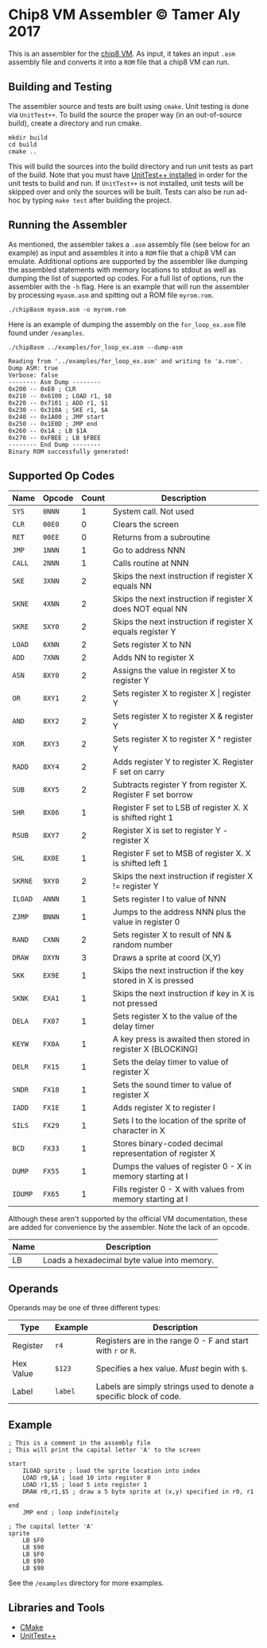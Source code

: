 # Chip8 VM Assembler &copy; Tamer Aly 2017

This is an assembler for the [chip8 VM](https://en.wikipedia.org/wiki/CHIP-8#Virtual_machine_description). As input, it takes an input `.asm` assembly file and converts it into a `ROM` file that a chip8 VM can run.

## Building and Testing
The assembler source and tests are built using `cmake`. Unit testing is done via `UnitTest++`. To build the source the proper 
way (in an out-of-source build), create a directory and run cmake.

```
mkdir build
cd build
cmake ..
```
This will build the sources into the build directory and run unit tests as part of the build. 
Note that you must have [UnitTest++ installed](https://github.com/unittest-cpp/unittest-cpp/wiki/Building-Using-CMake) in order for the unit tests to build and run. 
If `UnitTest++` is not installed, unit tests will be skipped over and only the sources will be built.
Tests can also be run ad-hoc by typing `make test` after building the project.

## Running the Assembler
As mentioned, the assembler takes a `.asm` assembly file (see below for
an example) as input and assembles it into a `ROM` file that a chip8 VM can emulate.
Additional options are supported by the assembler like dumping the assembled
statements with memory locations to stdout as well as dumping the list of
supported op codes. For a full list of options, run the assembler with the `-h`
flag. Here is an example that will run the assembler by processing `myasm.asm`
and spitting out a ROM file `myrom.rom`.

```
./chip8asm myasm.asm -o myrom.rom
```
Here is an example of dumping the assembly on the `for_loop_ex.asm` file found
under `/examples`.

```
./chip8asm ../examples/for_loop_ex.asm --dump-asm

Reading from '../examples/for_loop_ex.asm' and writing to 'a.rom'.
Dump ASM: true
Verbose: false
-------- Asm Dump --------
0x200 -- 0xE0 ; CLR
0x210 -- 0x6100 ; LOAD r1, $0
0x220 -- 0x7101 ; ADD r1, $1
0x230 -- 0x310A ; SKE r1, $A
0x240 -- 0x1A00 ; JMP start
0x250 -- 0x1E0D ; JMP end
0x260 -- 0x1A ; LB $1A
0x270 -- 0xFBEE ; LB $FBEE
-------- End Dump --------
Binary ROM successfully generated!
```

## Supported Op Codes

| Name | Opcode | Count | Description |
| -----|--------|-------|----------------------------------- |
|`SYS` | `0NNN` | 1 | System call. Not used |
|`CLR` | `00E0` | 0 | Clears the screen |
|`RET` | `00EE` | 0 | Returns from a subroutine |
|`JMP` | `1NNN` | 1 | Go to address NNN |
|`CALL`| `2NNN` | 1 | Calls routine at NNN |
|`SKE` | `3XNN` | 2 | Skips the next instruction if register X equals NN |
|`SKNE`| `4XNN` | 2 | Skips the next instruction if register X does NOT equal NN |
|`SKRE`| `5XY0` | 2 | Skips the next instruction if register X equals register Y |
|`LOAD`| `6XNN` | 2 | Sets register X to NN |
|`ADD` | `7XNN` | 2 | Adds NN to register X |
|`ASN` | `8XY0` | 2 | Assigns the value in register X to register Y |
|`OR`  | `8XY1` | 2 | Sets register X to register X \| register Y |
|`AND` | `8XY2` | 2 | Sets register X to register X & register Y |
|`XOR` | `8XY3` | 2 | Sets register X to register X ^ register Y |
|`RADD`| `8XY4` | 2 | Adds register Y to register X. Register F set on carry |
|`SUB` | `8XY5` | 2 | Subtracts register Y from register X. Register F set borrow |
|`SHR` | `8X06` | 1 | Register F set to LSB of register X. X is shifted right 1 |
|`RSUB`| `8XY7` | 2 | Register X is set to register Y - register X |
|`SHL` | `8X0E` | 1 | Register F set to MSB of register X. X is shifted left 1 |
|`SKRNE`| `9XY0` | 2 | Skips the next instruction if register X != register Y |
|`ILOAD`| `ANNN` | 1 | Sets register I to value of NNN |
|`ZJMP`| `BNNN` | 1 | Jumps to the address NNN plus the value in register 0 |
|`RAND`| `CXNN` | 2 | Sets register X to result of NN & random number |
|`DRAW`| `DXYN` | 3 | Draws a sprite at coord (X,Y) |
|`SKK`| `EX9E` | 1 | Skips the next instruction if the key stored in X is pressed |
|`SKNK`| `EXA1` | 1 | Skips the next instruction if key in X is not pressed |
|`DELA`| `FX07` | 1 | Sets register X to the value of the delay timer |
|`KEYW`| `FX0A` | 1 | A key press is awaited then stored in register X (BLOCKING)|
|`DELR`| `FX15` | 1 | Sets the delay timer to value of register X |
|`SNDR`| `FX18` | 1 | Sets the sound timer to value of register X |
|`IADD`| `FX1E` | 1 | Adds register X to register I |
|`SILS`| `FX29` | 1 | Sets I to the location of the sprite of character in X |
|`BCD` | `FX33` | 1 | Stores binary-coded decimal representation of register X |
|`DUMP`| `FX55` | 1 | Dumps the values of register 0 - X in memory starting at I |
|`IDUMP`| `FX65` | 1 | Fills register 0 - X with values from memory starting at I |

Although these aren't supported by the official VM documentation, these are
added for convenience by the assembler. Note the lack of an opcode.

| Name | Description |
| ---- | ----------- |
| LB   | Loads a hexadecimal byte value into memory. |

## Operands
Operands may be one of three different types:

| Type | Example | Description |
| ---- | ------- | ----------- |
| Register | `r4`| Registers are in the range 0 - F and start with `r` or `R`. |
| Hex Value | `$123` | Specifies a hex value. _Must_ begin with `$`. |
| Label | `label` | Labels are simply strings used to denote a specific block of code. |

## Example
```
; This is a comment in the assembly file
; This will print the capital letter 'A' to the screen

start
    ILOAD sprite ; load the sprite location into index
    LOAD r0,$A ; load 10 into register 0
    LOAD r1,$5 ; load 5 into register 1
    DRAW r0,r1,$5 ; draw a 5 byte sprite at (x,y) specified in r0, r1

end
    JMP end ; loop indefinitely

; The capital letter 'A'
sprite
    LB $F0
    LB $90
    LB $F0
    LB $90
    LB $90
```

See the `/examples` directory for more examples.

## Libraries and Tools
* [CMake](https://cmake.org/)
* [UnitTest++](https://github.com/unittest-cpp/unittest-cpp/wiki/Home)
